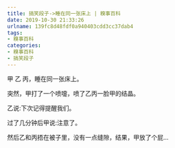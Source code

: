 ```yaml
---
title: 搞笑段子->睡在同一张床上 | 糗事百科
date: 2019-10-30 21:33:26
urlname: 139fc8d48fdf0a940403cdd3cc37dab4
tags: 
- 糗事百科
categories:
- 糗事百科
- 搞笑段子
---
```

甲 乙 丙，睡在同一张床上。

突然，甲打了一个喷嚏，喷了乙丙一脸甲的结晶。

乙说:下次记得提醒我们。

过了几分钟后甲说:注意了。

然后乙和丙捂在被子里，没有一点缝隙，结果，甲放了个屁...


